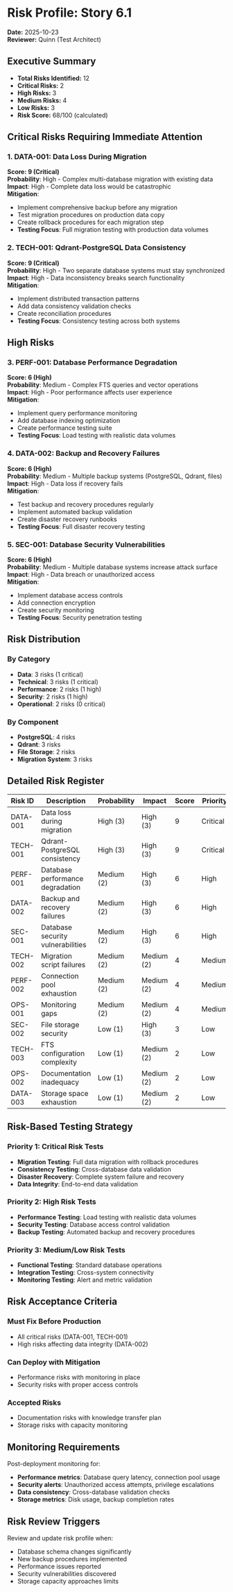 # Risk Profile: Story 6.1

**Date:** 2025-10-23  
**Reviewer:** Quinn (Test Architect)

## Executive Summary

- **Total Risks Identified:** 12
- **Critical Risks:** 2
- **High Risks:** 3
- **Medium Risks:** 4
- **Low Risks:** 3
- **Risk Score:** 68/100 (calculated)

## Critical Risks Requiring Immediate Attention

### 1. DATA-001: Data Loss During Migration

**Score: 9 (Critical)**  
**Probability**: High - Complex multi-database migration with existing data  
**Impact**: High - Complete data loss would be catastrophic  
**Mitigation**:

- Implement comprehensive backup before any migration
- Test migration procedures on production data copy
- Create rollback procedures for each migration step
- **Testing Focus**: Full migration testing with production data volumes

### 2. TECH-001: Qdrant-PostgreSQL Data Consistency

**Score: 9 (Critical)**  
**Probability**: High - Two separate database systems must stay synchronized  
**Impact**: High - Data inconsistency breaks search functionality  
**Mitigation**:

- Implement distributed transaction patterns
- Add data consistency validation checks
- Create reconciliation procedures
- **Testing Focus**: Consistency testing across both systems

## High Risks

### 3. PERF-001: Database Performance Degradation

**Score: 6 (High)**  
**Probability**: Medium - Complex FTS queries and vector operations  
**Impact**: High - Poor performance affects user experience  
**Mitigation**:

- Implement query performance monitoring
- Add database indexing optimization
- Create performance testing suite
- **Testing Focus**: Load testing with realistic data volumes

### 4. DATA-002: Backup and Recovery Failures

**Score: 6 (High)**  
**Probability**: Medium - Multiple backup systems (PostgreSQL, Qdrant, files)  
**Impact**: High - Data loss if recovery fails  
**Mitigation**:

- Test backup and recovery procedures regularly
- Implement automated backup validation
- Create disaster recovery runbooks
- **Testing Focus**: Full disaster recovery testing

### 5. SEC-001: Database Security Vulnerabilities

**Score: 6 (High)**  
**Probability**: Medium - Multiple database systems increase attack surface  
**Impact**: High - Data breach or unauthorized access  
**Mitigation**:

- Implement database access controls
- Add connection encryption
- Create security monitoring
- **Testing Focus**: Security penetration testing

## Risk Distribution

### By Category

- **Data**: 3 risks (1 critical)
- **Technical**: 3 risks (1 critical)
- **Performance**: 2 risks (1 high)
- **Security**: 2 risks (1 high)
- **Operational**: 2 risks (0 critical)

### By Component

- **PostgreSQL**: 4 risks
- **Qdrant**: 3 risks
- **File Storage**: 2 risks
- **Migration System**: 3 risks

## Detailed Risk Register

| Risk ID  | Description                       | Probability | Impact     | Score | Priority |
| -------- | --------------------------------- | ----------- | ---------- | ----- | -------- |
| DATA-001 | Data loss during migration        | High (3)    | High (3)   | 9     | Critical |
| TECH-001 | Qdrant-PostgreSQL consistency     | High (3)    | High (3)   | 9     | Critical |
| PERF-001 | Database performance degradation  | Medium (2)  | High (3)   | 6     | High     |
| DATA-002 | Backup and recovery failures      | Medium (2)  | High (3)   | 6     | High     |
| SEC-001  | Database security vulnerabilities | Medium (2)  | High (3)   | 6     | High     |
| TECH-002 | Migration script failures         | Medium (2)  | Medium (2) | 4     | Medium   |
| PERF-002 | Connection pool exhaustion        | Medium (2)  | Medium (2) | 4     | Medium   |
| OPS-001  | Monitoring gaps                   | Medium (2)  | Medium (2) | 4     | Medium   |
| SEC-002  | File storage security             | Low (1)     | High (3)   | 3     | Low      |
| TECH-003 | FTS configuration complexity      | Low (1)     | Medium (2) | 2     | Low      |
| OPS-002  | Documentation inadequacy          | Low (1)     | Medium (2) | 2     | Low      |
| DATA-003 | Storage space exhaustion          | Low (1)     | Medium (2) | 2     | Low      |

## Risk-Based Testing Strategy

### Priority 1: Critical Risk Tests

- **Migration Testing**: Full data migration with rollback procedures
- **Consistency Testing**: Cross-database data validation
- **Disaster Recovery**: Complete system failure and recovery
- **Data Integrity**: End-to-end data validation

### Priority 2: High Risk Tests

- **Performance Testing**: Load testing with realistic data volumes
- **Security Testing**: Database access control validation
- **Backup Testing**: Automated backup and recovery procedures

### Priority 3: Medium/Low Risk Tests

- **Functional Testing**: Standard database operations
- **Integration Testing**: Cross-system connectivity
- **Monitoring Testing**: Alert and metric validation

## Risk Acceptance Criteria

### Must Fix Before Production

- All critical risks (DATA-001, TECH-001)
- High risks affecting data integrity (DATA-002)

### Can Deploy with Mitigation

- Performance risks with monitoring in place
- Security risks with proper access controls

### Accepted Risks

- Documentation risks with knowledge transfer plan
- Storage risks with capacity monitoring

## Monitoring Requirements

Post-deployment monitoring for:

- **Performance metrics**: Database query latency, connection pool usage
- **Security alerts**: Unauthorized access attempts, privilege escalations
- **Data consistency**: Cross-database validation checks
- **Storage metrics**: Disk usage, backup completion rates

## Risk Review Triggers

Review and update risk profile when:

- Database schema changes significantly
- New backup procedures implemented
- Performance issues reported
- Security vulnerabilities discovered
- Storage capacity approaches limits
